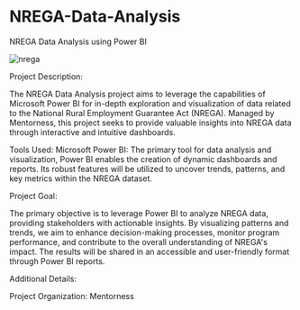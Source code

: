 # NREGA-Data-Analysis
NREGA Data Analysis using Power BI

![nrega](https://github.com/Khushbooo123/NREGA-Data-Analysis/assets/52238176/80d13235-3fe1-4123-907a-2a1e78ecd65d)

Project Description:

The NREGA Data Analysis project aims to leverage the capabilities of Microsoft Power BI for in-depth exploration and visualization of data related to the National Rural Employment Guarantee Act (NREGA). Managed by Mentorness, this project seeks to provide valuable insights into NREGA data through interactive and intuitive dashboards.

Tools Used: Microsoft Power BI: The primary tool for data analysis and visualization, Power BI enables the creation of dynamic dashboards and reports. Its robust features will be utilized to uncover trends, patterns, and key metrics within the NREGA dataset.

Project Goal:

The primary objective is to leverage Power BI to analyze NREGA data, providing stakeholders with actionable insights. By visualizing patterns and trends, we aim to enhance decision-making processes, monitor program performance, and contribute to the overall understanding of NREGA's impact. The results will be shared in an accessible and user-friendly format through Power BI reports.

Additional Details:

Project Organization: Mentorness

